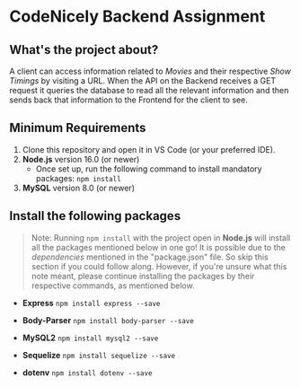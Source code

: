 # CodeNicely Backend Assignment

## What's the project about?

A client can access information related to _Movies_ and their respective _Show Timings_ by visiting a URL. When the API on the Backend receives a GET request it queries the database to read all the relevant information and then sends back that information to the Frontend for the client to see.

## Minimum Requirements

1. Clone this repository and open it in VS Code (or your preferred IDE).
2. **Node.js** version 16.0 (or newer)
    - Once set up, run the following command to install mandatory packages: `npm install`
3. **MySQL** version 8.0 (or newer)

## Install the following packages

> Note: Running `npm install` with the project open in **Node.js** will install all the packages mentioned below in one go! It is possible due to the _dependencies_ mentioned in the "package.json" file. So skip this section if you could follow along. However, if you're unsure what this note meant, please continue installing the packages by their respective commands, as mentioned below.

- **Express** `npm install express --save`

- **Body-Parser** `npm install body-parser --save`

- **MySQL2** `npm install mysql2 --save`

- **Sequelize** `npm install sequelize --save`

- **dotenv** `npm install dotenv --save`
